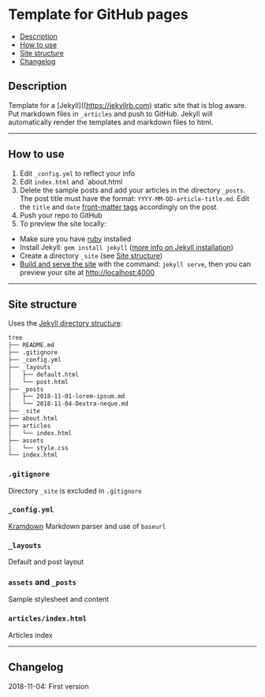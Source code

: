 # Template for GitHub pages

+ [Description](#description)
+ [How to use](#how-to-use)
+ [Site structure](#site-structure)
+ [Changelog](#changelog)

## Description

Template for a [Jekyll]((https://jekyllrb.com) static site that is blog aware. Put markdown files in `_articles` and push to GitHub. Jekyll will automatically render the templates and markdown files to html. 

---

## How to use

1. Edit `_config.yml` to reflect your info
2. Edit `index.html` and `about.html
3. Delete the sample posts and add your articles in the directory `_posts`. The post title must have the format: `YYYY-MM-DD-article-title.md`. Edit the `title` and `date` [front-matter tags](https://jekyllrb.com/docs/front-matter/) accordingly on the post.
4. Push your repo to GitHub
5. To preview the site locally:
  + Make sure you have [ruby](https://www.ruby-lang.org/en/documentation/installation/) installed
  + Install Jekyll: `gem install jekyll` ([more info on Jekyll installation](https://jekyllrb.com/docs/installation/))
  + Create a directory `_site` (see [Site structure](#site-structure))
  + [Build and serve the site](https://jekyllrb.com/docs/step-by-step/01-setup/#build) with the command: `jekyll serve`, then you can preview your site at [http://localhost:4000](http://localhost:4000)

---

## Site structure

Uses the [Jekyll directory structure](https://jekyllrb.com/docs/structure/):

```sh
tree
├── README.md
├── .gitignore
├── _config.yml
├── _layouts
│   ├── default.html
│   └── post.html
├── _posts
│   ├── 2018-11-01-lorem-ipsum.md
│   └── 2018-11-04-Dextra-neque.md
├── _site
├── about.html
├── articles
│   └── index.html
├── assets
│   └── style.css
└── index.html
```

### `.gitignore`

Directory `_site` is excluded in `.gitignore`

### `_config.yml`

[Kramdown](https://kramdown.gettalong.org/) Markdown parser and use of `baseurl`

### `_layouts`

Default and post layout

### `assets` and `_posts`

Sample stylesheet and content

### `articles/index.html`

Articles index

---

## Changelog

2018-11-04: First version
